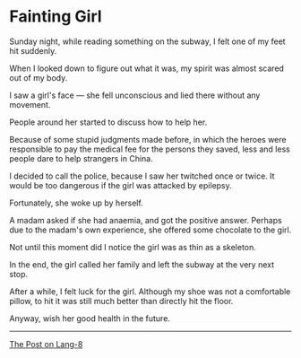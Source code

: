 # Fainting Girl

Sunday night, while reading something on the subway, I felt one of my feet hit suddenly.

When I looked down to figure out what it was, my spirit was almost scared out of my body.

I saw a girl's face — she fell unconscious and lied there without any movement.

People around her started to discuss how to help her.

Because of some stupid judgments made before, in which the heroes were responsible to pay the medical fee for the persons they saved, less and less people dare to help strangers in China.

I decided to call the police, because I saw her twitched once or twice. It would be too dangerous if the girl was attacked by epilepsy.

Fortunately, she woke up by herself. 

A madam asked if she had anaemia, and got the positive answer. Perhaps due to the madam's own experience, she offered some chocolate to the girl.

Not until this moment did I notice the girl was as thin as a skeleton.

In the end, the girl called her family and left the subway at the very next stop.

After a while, I felt luck for the girl. Although my shoe was not a comfortable pillow, to hit it was still much better than directly hit the floor.

Anyway, wish her good health in the future.

---

[The Post on Lang-8](http://lang-8.com/1358180/journals/238610911374397194397397025571604647632)